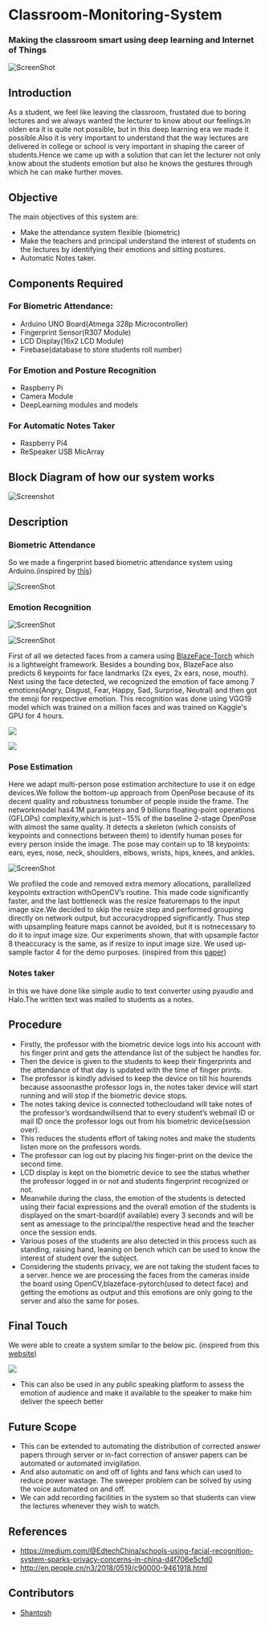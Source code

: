 # Classroom-Monitoring-System
### Making the classroom smart using deep learning and Internet of Things

![ScreenShot](https://github.com/vineeth-raj/Classroom-Monitoring-System/blob/main/Classroom.png)

## Introduction
As a student, we feel like leaving the classroom, frustated due to boring lectures and we always wanted
the lecturer to know about our feelings.In olden era it is quite not possible, but in this deep learning
era we made it possible.Also it is very important to understand that the way lectures are delivered in
college or school is very important in shaping the career of students.Hence we came up with a solution
that can let the lecturer not only know about the students emotion but also he knows the gestures through
which he can make further moves.

## Objective
The main objectives of this system are:

- Make the attendance system flexible (biometric)
- Make the teachers and principal understand the interest of students on  the lectures by identifying their emotions and sitting postures.
- Automatic Notes taker.

## Components Required

### For Biometric Attendance:
- Arduino UNO Board(Atmega 328p Microcontroller)
- Fingerprint Sensor(R307 Module)
- LCD Display(16x2 LCD Module)
- Firebase(database to store students roll number)

### For Emotion and Posture Recognition
- Raspberry Pi
- Camera Module
- DeepLearning modules and models

### For Automatic Notes Taker
- Raspberry Pi4
- ReSpeaker USB MicArray

## Block Diagram of how our system works

![Screenshot](https://github.com/vineeth-raj/Classroom-Monitoring-System/blob/main/BlockDiagram-Classroom.png)

## Description

### Biometric Attendance
So we made a  fingerprint based biometric attendance system using Arduino.(inspired by [this](https://circuitdigest.com/microcontroller-projects/fingerprint-attendance-system-using-arduino-uno))

![ScreenShot](https://github.com/vineeth-raj/Classroom-Monitoring-System/blob/main/finger-print-sensor.png)

### Emotion Recognition

![ScreenShot](https://github.com/vineeth-raj/Classroom-Monitoring-System/blob/main/emotion-detection/images/results/Happy-Result.png)

![ScreenShot](https://github.com/vineeth-raj/Classroom-Monitoring-System/blob/main/emotion-detection/images/results/Neutral-Result.png)

First of all we detected faces from a camera using [BlazeFace-Torch](https://www.kaggle.com/humananalog/blazeface-pytorch) which is a lightweight framework.
Besides a bounding box, BlazeFace also predicts 6 keypoints for face landmarks (2x eyes, 2x ears, nose, mouth). Next using the face detected, we recognized the emotion of face among 7 emotions(Angry, Disgust, Fear, Happy, Sad, Surprise, Neutral) and then got the emoji for respective emotion. This recognition was done using VGG19 model which was trained on a million faces and was trained on Kaggle's GPU for 4 hours.

![](https://www.pyimagesearch.com/wp-content/uploads/2017/03/imagenet_vgg16.png)

![](https://www.researchgate.net/profile/Clifford_Yang/publication/325137356/figure/fig2/AS:670371271413777@1536840374533/llustration-of-the-network-architecture-of-VGG-19-model-conv-means-convolution-FC-means.jpg)

### Pose Estimation
Here we adapt multi-person pose estimation architecture to use it on edge devices.We follow the bottom-up approach from OpenPose because of its decent quality and robustness tonumber of people inside the frame. The networkmodel has4.1M parameters and 9 billions floating-point operations (GFLOPs) complexity,which is just∼15% of the baseline 2-stage OpenPose with almost the same quality. It detects a skeleton (which consists of keypoints and connections between them) to identify human poses for every person inside the image. The pose may contain up to 18 keypoints: ears, eyes, nose, neck, shoulders, elbows, wrists, hips, knees, and ankles.

![ScreenShot](https://github.com/vineeth-raj/Classroom-Monitoring-System/blob/main/Pose-Detection.png)

We profiled the code and removed extra memory allocations, parallelized keypoints extraction withOpenCV’s routine. This made code significantly faster, and the last bottleneck was the resize featuremaps to the input image size.We decided to skip the resize step and performed grouping directly on network output, but accuracydropped significantly. Thus step with upsampling feature maps cannot be avoided, but it is notnecessary to do it to input image size. Our experiments shown, that with upsample factor 8 theaccuracy is the same, as if resize to input image size. We used up-sample factor 4 for the demo purposes.
(inspired from this [paper](https://arxiv.org/pdf/1811.12004.pdf))

### Notes taker
In this we have done like simple audio to text converter using pyaudio and Halo.The written text was mailed to students as a notes.

## Procedure

- Firstly, the professor with the biometric device logs into his account  with his finger print and gets the attendance list of the subject he  handles for.
- Then the device is given to the students to keep their fingerprints and the attendance of that day is updated with the time of finger prints.
- The professor is kindly advised to keep the device on till his hourends  because assoonasthe professor logs in, the notes taker device will  start running and will stop if the biometric device stops.
- The notes taking device is connected tothecloudand will take  notes of the professor’s wordsandwillsend that to every student’s  webmail ID or mail ID once the professor logs out from his biometric  device(session over).
- This reduces the students effort of taking notes and make the  students listen more on the professors words.
- The professor can log out by placing his finger-print on the device the  second time.
- LCD display is kept on the biometric device to see the status whether the professor logged in or not and students fingerprint recognized or not.
- Meanwhile during the class, the emotion of the students is detected using their  facial expressions and the overall emotion of the students is displayed on the  smart-board(if available) every 3 seconds and will be sent as amessage to the  principal/the respective head and the teacher once the session ends.
- Various poses of the students are also detected in this process such as standing, raising hand, leaning on bench which can be used to know the interest of student over the subject.
- Considering the students privacy, we are not taking the student faces to a  server..hence we are processing the faces from the cameras inside the board using  OpenCV,blazeface-pytorch(used to detect face) and getting the emotions as output and this emotions are only going to the server and also the same for poses.

## Final Touch
We were able to create a system similar to the below pic. (inspired from this [website](https://edtechchina.medium.com/schools-using-facial-recognition-system-sparks-privacy-concerns-in-china-d4f706e5cfd0))

![](https://miro.medium.com/max/875/1*TqeG3GUeIOaXY36Dwu8rkA.jpeg)

- This can also be used in any public speaking platform to assess the emotion of audience and make it available to the speaker to make him deliver the speech better

## Future Scope

- This can be extended to automating the distribution of  corrected answer papers through server or in-fact  correction of answer papers can be automated or  automated invigilation.
- And also automatic on and off of lights and fans which  can used to reduce power wastage. The sweeper problem  can be solved by using the voice automated on and off.
- We can add recording facilities in the system so that  students can view the lectures whenever they wish to  watch.

## References

- https://medium.com/@EdtechChina/schools-using-facial-recognition-system-sparks-privacy-concerns-in-china-d4f706e5cfd0
- http://en.people.cn/n3/2018/0519/c90000-9461918.html

## Contributors
- [Shantosh](https://www.linkedin.com/in/shanthosh-kumar-921092174/)
